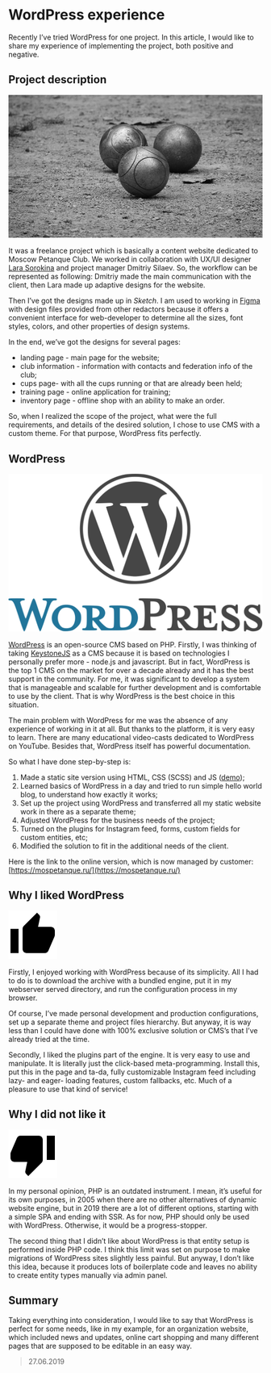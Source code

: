 # WordPress experience
Recently I’ve tried WordPress for one project. In this article, I would like to share my experience of implementing the project, both positive and negative.

## Project description
![Petanque](../../images/code/01/article-2-1.jpg)

It was a freelance project which is basically a content website dedicated to Moscow Petanque Club. We worked in collaboration with UX/UI designer [Lara Sorokina](https://mobile.twitter.com/wid0ki) and project manager Dmitriy Silaev. So, the workflow can be represented as following: Dmitriy made the main communication with the client, then Lara made up adaptive designs for the website.

Then I’ve got the designs made up in *Sketch*. I am used to working in [Figma](https://www.figma.com/) with design files provided from other redactors because it offers a convenient interface for web-developer to determine all the sizes, font styles, colors, and other properties of design systems.

In the end, we’ve got the designs for several pages:
* landing page - main page for the website;
* club information - information with contacts and federation info of the club;
* cups page- with all the cups running or that are already been held;
* training page - online application for training;
* inventory page - offline shop with an ability to make an order.

So, when I realized the scope of the project, what were the full requirements, and details of the desired solution, I chose to use CMS with a custom theme. For that purpose, WordPress fits perfectly.

## WordPress
![WordPress](../../images/code/01/article-2-2.png)

[WordPress](https://wordpress.org/) is an open-source CMS based on PHP. Firstly, I was thinking of taking [KeystoneJS](https://keystonejs.com/) as a CMS because it is based on technologies I personally prefer more - node.js and javascript. But in fact, WordPress is the top 1 CMS on the market for over a decade already and it has the best support in the community. For me, it was significant to develop a system that is manageable and scalable for further development and is comfortable to use by the client. That is why WordPress is the best choice in this situation.

The main problem with WordPress for me was the absence of any experience of working in it at all. But thanks to the platform, it is very easy to learn. There are many educational video-casts dedicated to WordPress on YouTube. Besides that, WordPress itself has powerful documentation.

So what I have done step-by-step is:
1. Made a static site version using HTML, CSS (SCSS) and JS  ([demo](https://moscow-petanque.netlify.com));
2. Learned basics of WordPress in a day and tried to run simple hello world blog, to understand how exactly it works;
3. Set up the project using WordPress and transferred all my static website work in there as a separate theme;
4. Adjusted WordPress for the business needs of the project;
5. Turned on the plugins for Instagram feed, forms, custom fields for custom entities, etc;
6. Modified the solution to fit in the additional needs of the client.

Here is the link to the online version, which is now managed by customer:  [https://mospetanque.ru/](https://mospetanque.ru/)

## Why I liked WordPress
![Thumb up](../../images/code/01/article-2-4.png)

Firstly, I enjoyed working with WordPress because of its simplicity. All I had to do is to download the archive with a bundled engine, put it in my webserver served directory, and run the configuration process in my browser.

Of course, I’ve made personal development and production configurations, set up a separate theme and project files hierarchy. But anyway, it is way less than I could have done with 100% exclusive solution or CMS’s that I’ve already tried at the time.

Secondly, I liked the plugins part of the engine. It is very easy to use and manipulate. It is literally just the click-based meta-programming. Install this, put this in the page and ta-da, fully customizable Instagram feed including lazy- and eager- loading features, custom fallbacks, etc. Much of a pleasure to use that kind of service!

## Why I did not like it
![Thumb down](../../images/code/01/article-2-3.png)

In my personal opinion, PHP is an outdated instrument. I mean, it’s useful for its own purposes, in 2005 when there are no other alternatives of dynamic website engine, but in 2019 there are a lot of different options, starting with a simple SPA and ending with SSR. As for now, PHP should only be used with WordPress. Otherwise, it would be a progress-stopper.

The second thing that I didn’t like about WordPress is that entity setup is performed inside PHP code. I think this limit was set on purpose to make migrations of WordPress sites slightly less painful. But anyway, I don’t like this idea, because it produces lots of boilerplate code and leaves no ability to create entity types manually via admin panel.

## Summary
Taking everything into consideration, I would like to say that WordPress is perfect for some needs, like in my example, for an organization website, which included news and updates, online cart shopping and many different pages that are supposed to be editable in an easy way.

> 27.06.2019

